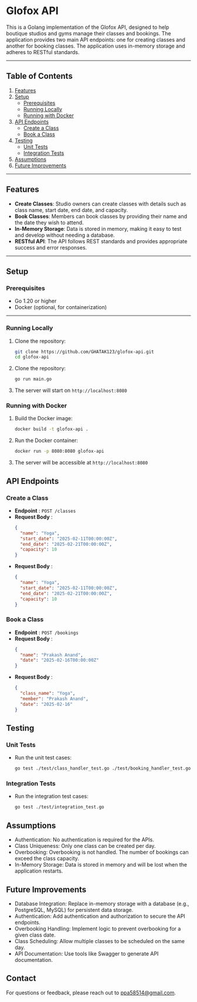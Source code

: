 # Glofox API

This is a Golang implementation of the Glofox API, designed to help boutique studios and gyms manage their classes and bookings. The application provides two main API endpoints: one for creating classes and another for booking classes. The application uses in-memory storage and adheres to RESTful standards.

---

## Table of Contents

1. [Features](#features)
2. [Setup](#setup)
   - [Prerequisites](#prerequisites)
   - [Running Locally](#running-locally)
   - [Running with Docker](#running-with-docker)
3. [API Endpoints](#api-endpoints)
   - [Create a Class](#create-a-class)
   - [Book a Class](#book-a-class)
4. [Testing](#testing)
   - [Unit Tests](#unit-tests)
   - [Integration Tests](#integration-tests)
5. [Assumptions](#assumptions)
6. [Future Improvements](#future-improvements)

---

## Features

- **Create Classes**: Studio owners can create classes with details such as class name, start date, end date, and capacity.
- **Book Classes**: Members can book classes by providing their name and the date they wish to attend.
- **In-Memory Storage**: Data is stored in memory, making it easy to test and develop without needing a database.
- **RESTful API**: The API follows REST standards and provides appropriate success and error responses.

---

## Setup

### Prerequisites

- Go 1.20 or higher
- Docker (optional, for containerization)

---

### Running Locally

1. Clone the repository:
   ```bash
   git clone https://github.com/GHATAK123/glofox-api.git
   cd glofox-api

2. Clone the repository:
   ```bash
   go run main.go

3. The server will start on `http://localhost:8080`

### Running with Docker

1. Build the Docker image:
   ```bash
   docker build -t glofox-api .

2. Run the Docker container:
   ```bash
   docker run -p 8080:8080 glofox-api

3. The server will be accessible at `http://localhost:8080`

## API Endpoints

### Create a Class

- **Endpoint** : `POST /classes`
- **Request Body** :
   ```json
   {
     "name": "Yoga",
     "start_date": "2025-02-11T00:00:00Z",
     "end_date": "2025-02-21T00:00:00Z",
     "capacity": 10
   }
- **Request Body** :
   ```json
   {
     "name": "Yoga",
     "start_date": "2025-02-11T00:00:00Z",
     "end_date": "2025-02-21T00:00:00Z",
     "capacity": 10
   }

   
 ### Book a Class

- **Endpoint** : `POST /bookings`
- **Request Body** :
   ```json
   {
     "name": "Prakash Anand",
     "date": "2025-02-16T00:00:00Z"
   }
- **Request Body** :
   ```json
   {
     "class_name": "Yoga",
     "member": "Prakash Anand",
     "date": "2025-02-16"
   }

## Testing

### Unit Tests

- Run the unit test cases:
   ```bash
   go test ./test/class_handler_test.go ./test/booking_handler_test.go
   
### Integration Tests

- Run the integration test cases:
   ```bash
   go test ./test/integration_test.go

## Assumptions
- Authentication: No authentication is required for the APIs.
- Class Uniqueness: Only one class can be created per day.
- Overbooking: Overbooking is not handled. The number of bookings can exceed the class capacity.
- In-Memory Storage: Data is stored in memory and will be lost when the application restarts.

## Future Improvements
- Database Integration: Replace in-memory storage with a database (e.g., PostgreSQL, MySQL) for persistent data storage.
- Authentication: Add authentication and authorization to secure the API endpoints.
- Overbooking Handling: Implement logic to prevent overbooking for a given class date.
- Class Scheduling: Allow multiple classes to be scheduled on the same day.
- API Documentation: Use tools like Swagger to generate API documentation.

## Contact
For questions or feedback, please reach out to ppa58514@gmail.com.

